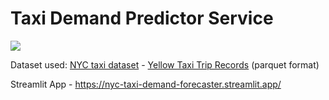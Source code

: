 # Taxi Demand Predictor Service
<a href="https://www.linkedin.com/in/hssushmitha/" alt="linkedin"><img src="https://img.shields.io/badge/work%20in%20progress-FF103F" /></a>

Dataset used: [NYC taxi dataset]() - [Yellow Taxi Trip Records](https://d37ci6vzurychx.cloudfront.net/trip-data/yellow_tripdata_2024-01.parquet) (parquet format)

Streamlit App - https://nyc-taxi-demand-forecaster.streamlit.app/